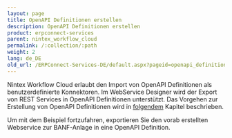 ```yaml
---
layout: page
title: OpenAPI Definitionen erstellen
description: OpenAPI Definitionen erstellen
product: erpconnect-services
parent: nintex_workflow_cloud
permalink: /:collection/:path
weight: 2
lang: de_DE
old_url: /ERPConnect-Services-DE/default.aspx?pageid=openapi_definitionen_erstellen2
---
```



Nintex Workflow Cloud erlaubt den Import von OpenAPI Definitionen als benutzerdefinierte Konnektoren. Im WebService Designer wird der Export von REST Services in OpenAPI Definitionen unterstützt. Das Vorgehen zur Erstellung von OpenAPI Definitionen wird in [folgendem](../../ecs-core/webservices/openapi_definitionen_erstellen) Kapitel beschrieben.  

Um mit dem Beispiel fortzufahren, exportieren Sie den vorab erstellten Webservice zur BANF-Anlage in eine OpenAPI Definition. 


